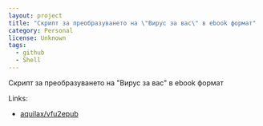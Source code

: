 ```yaml
---
layout: project
title: "Скрипт за преобразуването на \"Вирус за вас\" в ebook формат"
category: Personal
license: Unknown
tags:
  - github
  - Shell
---
```


Скрипт за преобразуването на "Вирус за вас" в ebook формат

Links:


* [aquilax/vfu2epub](https://github.com/aquilax/vfu2epub)
